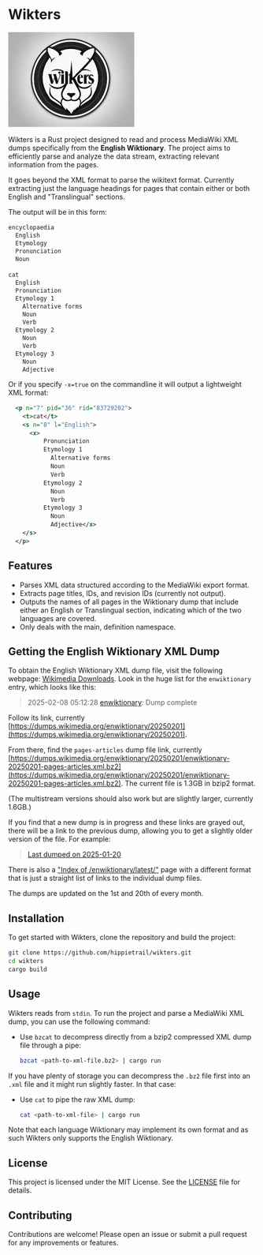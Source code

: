 # Wikters

![Wikters Logo](wikters-logo.jpeg)

Wikters is a Rust project designed to read and process MediaWiki XML dumps specifically from the **English Wiktionary**. The project aims to efficiently parse and analyze the data stream, extracting relevant information from the pages.

It goes beyond the XML format to parse the wikitext format. Currently extracting just the language headings for pages that contain either or both English and "Translingual" sections.

The output will be in this form:
```
encyclopaedia
  English
  Etymology
  Pronunciation
  Noun

cat
  English
  Pronunciation
  Etymology 1
    Alternative forms
    Noun
    Verb
  Etymology 2
    Noun
    Verb
  Etymology 3
    Noun
    Adjective
```

Or if you specify `-x=true` on the commandline it will output a lightweight XML format:
```xml
  <p n="7" pid="36" rid="83729202">
    <t>cat</t>
    <s n="8" l="English">
      <x>
          Pronunciation
          Etymology 1
            Alternative forms
            Noun
            Verb
          Etymology 2
            Noun
            Verb
          Etymology 3
            Noun
            Adjective</x>
    </s>
  </p>
```
## Features

- Parses XML data structured according to the MediaWiki export format.
- Extracts page titles, IDs, and revision IDs (currently not output).
- Outputs the names of all pages in the Wiktionary dump that include either an English or Translingual section, indicating which of the two languages are covered.
- Only deals with the main, definition namespace.

## Getting the English Wiktionary XML Dump

To obtain the English Wiktionary XML dump file, visit the following webpage: [Wikimedia Downloads](https://dumps.wikimedia.org/backup-index.html). Look in the huge list for the `enwiktionary` entry, which looks like this:
> 2025-02-08 05:12:28 [enwiktionary](https://dumps.wikimedia.org/enwiktionary/20250201): Dump complete

Follow its link, currently [https://dumps.wikimedia.org/enwiktionary/20250201](https://dumps.wikimedia.org/enwiktionary/20250201). 

From there, find the `pages-articles` dump file link, currently [https://dumps.wikimedia.org/enwiktionary/20250201/enwiktionary-20250201-pages-articles.xml.bz2](https://dumps.wikimedia.org/enwiktionary/20250201/enwiktionary-20250201-pages-articles.xml.bz2). The current file is 1.3GB in bzip2 format.

(The multistream versions should also work but are slightly larger, currently 1.6GB.)

If you find that a new dump is in progress and these links are grayed out, there will be a link to the previous dump, allowing you to get a slightly older version of the file. For example:
> [Last dumped on 2025-01-20](https://dumps.wikimedia.org/enwiktionary/20250120/)

There is also a ["Index of /enwiktionary/latest/"](https://dumps.wikimedia.org/enwiktionary/latest/) page with a different format that is just a straight list of links to the individual dump files.

The dumps are updated on the 1st and 20th of every month.

## Installation

To get started with Wikters, clone the repository and build the project:

```bash
git clone https://github.com/hippietrail/wikters.git
cd wikters
cargo build
```

## Usage

Wikters reads from `stdin`. To run the project and parse a MediaWiki XML dump, you can use the following command:

- Use `bzcat` to decompress directly from a bzip2 compressed XML dump file through a pipe:
  ```bash
  bzcat <path-to-xml-file.bz2> | cargo run
  ```
If you have plenty of storage you can decompress the `.bz2` file first into an `.xml` file and it might run slightly faster. In that case:

- Use `cat` to pipe the raw XML dump:
  ```bash
  cat <path-to-xml-file> | cargo run
  ```

Note that each language Wiktionary may implement its own format and as such Wikters only supports the English Wiktionary.

## License

This project is licensed under the MIT License. See the [LICENSE](LICENSE) file for details.

## Contributing

Contributions are welcome! Please open an issue or submit a pull request for any improvements or features.
